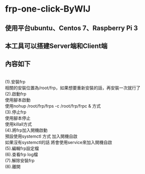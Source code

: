 # frp-one-click-ByWIJ
## 使用平台ubuntu、Centos 7、Raspberry Pi 3
## 本工具可以搭建Server端和Client端
## 內容如下
<br>
(1).安裝frp<br>
相關的安裝位置為/root/frp，如果想要重新安裝的話，再安裝一次就行了<br>
(2).啟動frp<br>
使用腳本啟動<br>
使用nohup /root/frp/frps -c /root/frp/frpc & 方式<br>
(3).停止frp<br>
使用腳本停止<br>
使用killall方式<br>
(4).將frp加入開機啟動<br>
預設使用systemctl 方式 加入開機自啟<br>
如果沒有systemctl的話 將會使用service來加入開機自啟<br>
(5).編輯frp設定檔<br>
(6).查看frp log檔<br>
(7).解除安裝frp<br>
(8).離開<br>
